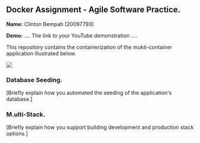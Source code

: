 ## Docker Assignment - Agile Software Practice.

__Name:__ Clinton Bempah (20097793)

__Demo:__ .... The link to your YouTube demonstration ....

This repository contains the containerization of the mukti-container application illustrated below.

![](./images/arch.png)

### Database Seeding.

[Briefly explain how you automated the seeding of the application's database.]

### M.ulti-Stack.

[Briefly explain how you support building development and production stack options.]
